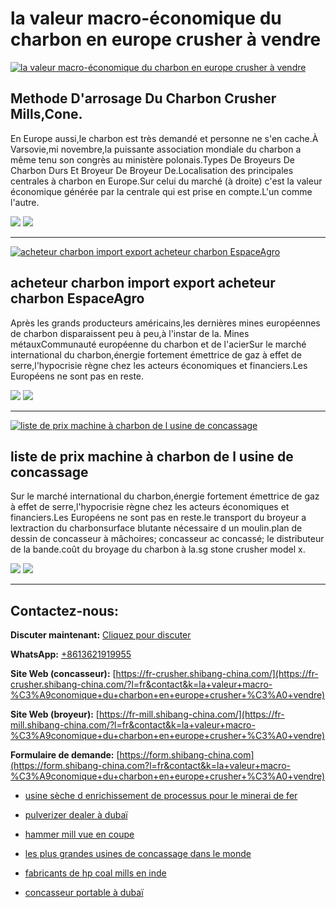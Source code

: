 # la valeur macro-économique du charbon en europe crusher à vendre

<a href="https://swt.shibang-china.com/?l=fr&img&k=la+valeur+macro-%C3%A9conomique+du+charbon+en+europe+crusher+%C3%A0+vendre" target="_blank">![la valeur macro-économique du charbon en europe crusher à vendre](http://static.shibang-china.com/all-800x300/1157.jpg)</a>

## Methode D'arrosage Du Charbon Crusher Mills,Cone.
En Europe aussi,le charbon est très demandé et personne ne s'en cache.À Varsovie,mi novembre,la puissante association mondiale du charbon a même tenu son congrès au ministère polonais.Types De Broyeurs De Charbon Durs Et Broyeur De Broyeur De.Localisation des principales centrales à charbon en Europe.Sur celui du marché (à droite) c'est la valeur économique générée par la centrale qui est prise en compte.L'un comme l'autre.


<a href="https://whatsapp.shibangsoft.com/WhatsApp.php" target="_blank" title="WhatsApp">![](http://static.shibang-china.com/icon/whatsapp.png)</a> <a href="https://swt.shibang-china.com/?l=fr&icon&k=la+valeur+macro-%C3%A9conomique+du+charbon+en+europe+crusher+%C3%A0+vendre" target="_blank">![](http://static.shibang-china.com/icon/chat-fr.png)</a>

---

<a href="https://swt.shibang-china.com/?l=fr&img&k=la+valeur+macro-%C3%A9conomique+du+charbon+en+europe+crusher+%C3%A0+vendre" target="_blank">![acheteur charbon import export acheteur charbon EspaceAgro](http://static.shibang-china.com/all-800x300/12.jpg)</a>

## acheteur charbon import export acheteur charbon EspaceAgro
Après les grands producteurs américains,les dernières mines européennes de charbon disparaissent peu à peu,à l'instar de la. Mines métauxCommunauté européenne du charbon et de l'acierSur le marché international du charbon,énergie fortement émettrice de gaz à effet de serre,l'hypocrisie règne chez les acteurs économiques et financiers.Les Européens ne sont pas en reste.


<a href="https://whatsapp.shibangsoft.com/WhatsApp.php" target="_blank" title="WhatsApp">![](http://static.shibang-china.com/icon/whatsapp.png)</a> <a href="https://swt.shibang-china.com/?l=fr&icon&k=la+valeur+macro-%C3%A9conomique+du+charbon+en+europe+crusher+%C3%A0+vendre" target="_blank">![](http://static.shibang-china.com/icon/chat-fr.png)</a>

---

<a href="https://swt.shibang-china.com/?l=fr&img&k=la+valeur+macro-%C3%A9conomique+du+charbon+en+europe+crusher+%C3%A0+vendre" target="_blank">![liste de prix machine à charbon de l usine de concassage](http://static.shibang-china.com/all-800x300/720.jpg)</a>

## liste de prix machine à charbon de l usine de concassage
Sur le marché international du charbon,énergie fortement émettrice de gaz à effet de serre,l'hypocrisie règne chez les acteurs économiques et financiers.Les Européens ne sont pas en reste.le transport du broyeur a lextraction du charbonsurface blutante nécessaire d un moulin.plan de dessin de concasseur à mâchoires; concasseur ac concassé; le distributeur de la bande.coût du broyage du charbon à la.sg stone crusher model x.


<a href="https://whatsapp.shibangsoft.com/WhatsApp.php" target="_blank" title="WhatsApp">![](http://static.shibang-china.com/icon/whatsapp.png)</a> <a href="https://swt.shibang-china.com/?l=fr&icon&k=la+valeur+macro-%C3%A9conomique+du+charbon+en+europe+crusher+%C3%A0+vendre" target="_blank">![](http://static.shibang-china.com/icon/chat-fr.png)</a>

---
## Contactez-nous:

**Discuter maintenant:** [Cliquez pour discuter](https://swt.shibang-china.com?l=fr&contact&k=la+valeur+macro-%C3%A9conomique+du+charbon+en+europe+crusher+%C3%A0+vendre)

**WhatsApp:**  [+8613621919955](https://whatsapp.shibangsoft.com/WhatsApp.php)

**Site Web (concasseur):** [https://fr-crusher.shibang-china.com/](https://fr-crusher.shibang-china.com/?l=fr&contact&k=la+valeur+macro-%C3%A9conomique+du+charbon+en+europe+crusher+%C3%A0+vendre)

**Site Web (broyeur):** [https://fr-mill.shibang-china.com/](https://fr-mill.shibang-china.com/?l=fr&contact&k=la+valeur+macro-%C3%A9conomique+du+charbon+en+europe+crusher+%C3%A0+vendre)

**Formulaire de demande:** [https://form.shibang-china.com](https://form.shibang-china.com?l=fr&contact&k=la+valeur+macro-%C3%A9conomique+du+charbon+en+europe+crusher+%C3%A0+vendre)

* [usine sèche d enrichissement de processus pour le minerai de fer](../9/usine%20s%C3%A8che%20d%20enrichissement%20de%20processus%20pour%20le%20minerai%20de%20fer.md)

* [pulverizer dealer à dubaï](../9/pulverizer%20dealer%20%C3%A0%20duba%C3%AF.md)

* [hammer mill vue en coupe](../6/hammer%20mill%20vue%20en%20coupe.md)

* [les plus grandes usines de concassage dans le monde](../3/les%20plus%20grandes%20usines%20de%20concassage%20dans%20le%20monde.md)

* [fabricants de hp coal mills en inde](../1/fabricants%20de%20hp%20coal%20mills%20en%20inde.md)

* [concasseur portable à dubaï](../7/concasseur%20portable%20%C3%A0%20duba%C3%AF.md)